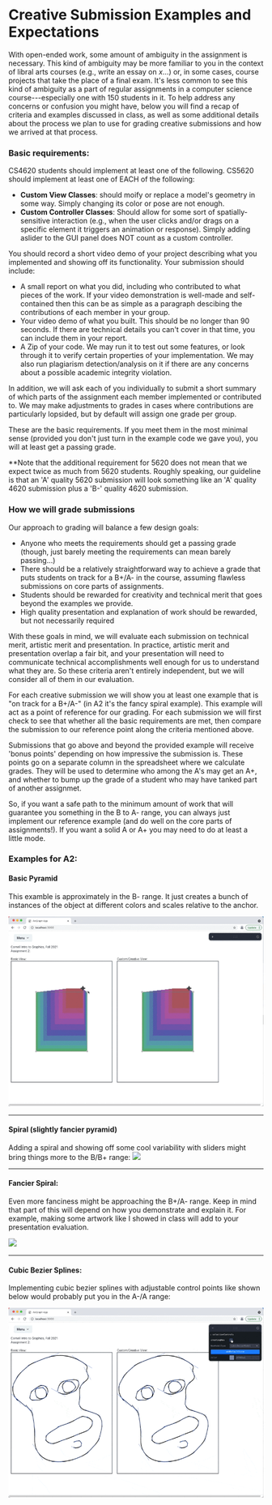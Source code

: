 # Creative Submission Examples and Expectations
With open-ended work, some amount of ambiguity in the assignment is necessary. This kind of ambiguity may be more familiar to you in the context of libral arts courses (e.g., write an essay on *x*...) or, in some cases, course projects that take the place of a final exam. It's less common to see this kind of ambiguity as a part of regular assignments in a computer science course---especially one with 150 students in it. To help address any concerns or confusion you might have, below you will find a recap of criteria and examples discussed in class, as well as some additional details about the process we plan to use for grading creative submissions and how we arrived at that process.


### Basic requirements:
CS4620 students should implement at least one of the following. CS5620 should implement at least one of EACH of the following:

- **Custom View Classes**: should moify or replace a model's geometry in some way. Simply changing its color or pose are not enough.
- **Custom Controller Classes**: Should allow for some sort of spatially-sensitive interaction (e.g., when the user clicks and/or drags on a specific element it triggers an animation or response). Simply adding aslider to the GUI panel does NOT count as a custom controller.

You should record a short video demo of your project describing what you implemented and showing off its functionality. Your submission should include:
- A small report on what you did, including who contributed to what pieces of the work. If your video demonstration is well-made and self-contained then this can be as simple as a paragraph descibing the contributions of each member in your group.
- Your video demo of what you built. This should be no longer than 90 seconds. If there are technical details you can't cover in that time, you can include them in your report.
- A Zip of your code. We may run it to test out some features, or look through it to verify certain properties of your implementation. We may also run plagiarism detection/analysis on it if there are any concerns about a possible academic integrity violation.

In addition, we will ask each of you individually to submit a short summary of which parts of the assignment each member implemented or contributed to. We may make adjustments to grades in cases where contributions are particularly lopsided, but by default will assign one grade per group.

These are the basic requirements. If you meet them in the most minimal sense (provided you don't just turn in the example code we gave you), you will at least get a passing grade.

**Note that the additional requirement for 5620 does not mean that we expect twice as much from 5620 students. Roughly speaking, our guideline is that an 'A' quality 5620 submission will look something like an 'A' quality 4620 submission plus a 'B-' quality 4620 submission.

### How we will grade submissions
Our approach to grading will balance a few design goals:
- Anyone who meets the requirements should get a passing grade (though, just barely meeting the requirements can mean barely passing...)
- There should be a relatively straightforward way to achieve a grade that puts students on track for a B+/A- in the course, assuming flawless submissions on core parts of assignments.
- Students should be rewarded for creativity and technical merit that goes beyond the examples we provide.
- High quality presentation and explanation of work should be rewarded, but not necessarily required

With these goals in mind, we will evaluate each submission on technical merit, artistic merit and presentation. In practice, artistic merit and presentation overlap a fair bit, and your presentation will need to communicate technical accomplishments well enough for us to understand what they are. So these criteria aren't entirely independent, but we will consider all of them in our evaluation.  

For each creative submission we will show you at least one example that is "on track for a B+/A-" (in A2 it's the fancy spiral example). This example will act as a point of reference for our grading. For each submission we will first check to see that whether all the basic requirements are met, then compare the submission to our reference point along the criteria mentioned above. 

Submissions that go above and beyond the provided example will receive 'bonus points' depending on how impressive the submission is. These points go on a separate column in the spreadsheet where we calculate grades. They will be used to determine who among the A's may get an A+, and whether to bump up the grade of a student who may have tanked part of another assignmet. 

So, if you want a safe path to the minimum amount of work that will guarantee you something in the B to A- range, you can always just implement our reference example (and do well on the core parts of assignments!). If you want a solid A or A+ you may need to do at least a little mode.

### Examples for A2:

#### Basic Pyramid
This examble is approximately in the B- range. It just creates a bunch of instances of the object at different colors and scales relative to the anchor.

![](../../images/Pyramid.gif)

----
#### Spiral (slightly fancier pyramid)
Adding a spiral and showing off some cool variability with sliders might bring things more to the B/B+ range:
![](../../images/Spiral.gif)

----
#### Fancier Spiral:
Even more fanciness might be approaching the B+/A- range. Keep in mind that part of this will depend on how you demonstrate and explain it. For example, making some artwork like I showed in class will add to your presentation evaluation.

![](../../images/FancySpiral.gif)

----
#### Cubic Bezier Splines:
Implementing cubic bezier splines with adjustable control points like shown below would probably put you in the A-/A range:

![](../../images/Spline.gif)
